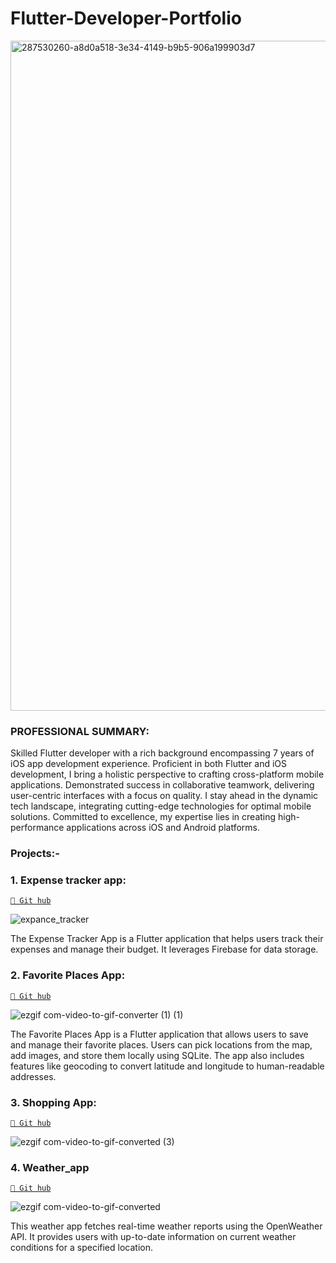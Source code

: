 # Flutter-Developer-Portfolio
<img width="1072" alt="287530260-a8d0a518-3e34-4149-b9b5-906a199903d7" src="https://github.com/sarathkumarsankar/Flutter-Developer-Portfolio/assets/12977299/9133859f-e0ef-450e-923f-d0402abc0cc9">


### PROFESSIONAL SUMMARY:

Skilled Flutter developer with a rich background encompassing 7 years of iOS app development experience. Proficient in both Flutter and iOS development, I bring a holistic perspective to crafting cross-platform mobile applications. Demonstrated success in collaborative teamwork, delivering user-centric interfaces with a focus on quality. I stay ahead in the dynamic tech landscape, integrating cutting-edge technologies for optimal mobile solutions. Committed to excellence, my expertise lies in creating high-performance applications across iOS and Android platforms.

### Projects:-

### 1. Expense tracker app:
[`📲 Git hub`](https://github.com/sarathkumarsankar/expense_tracker_flutter)

![expance_tracker](https://github.com/sarathkumarsankar/Flutter-Developer-Portfolio/assets/12977299/455f2d2d-5a9a-479a-9de1-aa85dd55c70e)

The Expense Tracker App is a Flutter application that helps users track their expenses and manage their budget. It leverages Firebase for data storage.


### 2. Favorite Places App: 
[`📲 Git hub`](https://github.com/sarathkumarsankar/favorite_places_flutter)

![ezgif com-video-to-gif-converter (1) (1)](https://github.com/sarathkumarsankar/Flutter-Developer-Portfolio/assets/12977299/77eb92e9-3b61-43a2-b9bd-89126aae8f8f)


The Favorite Places App is a Flutter application that allows users to save and manage their favorite places. Users can pick locations from the map, add images, and store them locally using SQLite. The app also includes features like geocoding to convert latitude and longitude to human-readable addresses.

### 3. Shopping App:
[`📲 Git hub`](https://github.com/sarathkumarsankar/shopping_app_flutter)

![ezgif com-video-to-gif-converted (3)](https://github.com/sarathkumarsankar/shopping_app_flutter/assets/12977299/22e9ca2f-6328-4773-a9b1-3f932d706088)

### 4. Weather_app
[`📲 Git hub`](https://github.com/sarathkumarsankar/weather_app_flutter)

![ezgif com-video-to-gif-converted](https://github.com/sarathkumarsankar/WeatherApp_Flutter/assets/12977299/7d01bf79-6409-4127-8c87-ca996ce24fe3)


This weather app fetches real-time weather reports using the OpenWeather API. It provides users with up-to-date information on current weather conditions for a specified location.


